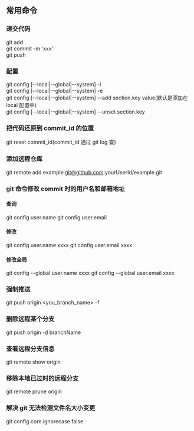 ## 常用命令

### 递交代码

git add .  
git commit -m 'xxx'  
git push

### 配置

git config [--local|--global|--system] -l  
git config [--local|--global|--system] -e  
git config [--local|--global|--system] --add section.key value(默认是添加在 local 配置中)  
git config [--local|--global|--system] --unset section.key

### 把代码还原到 commit_id 的位置

git reset commit_id(commit_id 通过 git log 查)

### 添加远程仓库

git remote add example git@github.com:yourUserId/example.git

### git 命令修改 commit 时的用户名和邮箱地址

#### 查询

git config user.name
git config user.email

#### 修改

git config user.name xxxx
git config user.email xxxx

#### 修改全局

git config --global user.name xxxx
git config --global user.email xxxx

### 强制推送

git push origin <you_branch_name> -f

### 删除远程某个分支

git push origin -d branchName

### 查看远程分支信息

git remote show origin

### 移除本地已过时的远程分支

git remote prune origin

### 解决 git 无法检测文件名大小变更

git config core.ignorecase false
